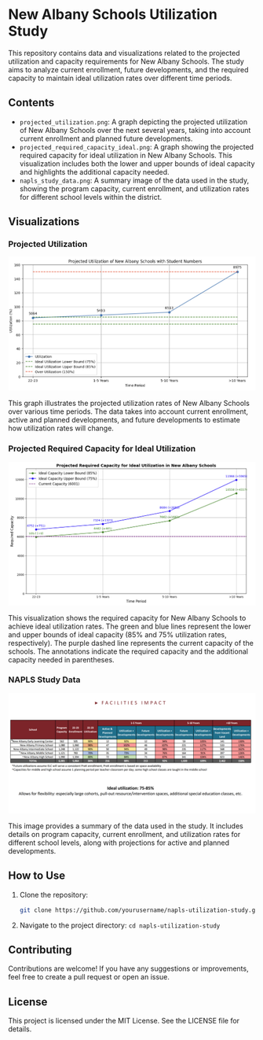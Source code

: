 # New Albany Schools Utilization Study

This repository contains data and visualizations related to the projected utilization and capacity requirements for New Albany Schools. The study aims to analyze current enrollment, future developments, and the required capacity to maintain ideal utilization rates over different time periods.

## Contents

- `projected_utilization.png`: A graph depicting the projected utilization of New Albany Schools over the next several years, taking into account current enrollment and planned future developments.
- `projected_required_capacity_ideal.png`: A graph showing the projected required capacity for ideal utilization in New Albany Schools. This visualization includes both the lower and upper bounds of ideal capacity and highlights the additional capacity needed.
- `napls_study_data.png`: A summary image of the data used in the study, showing the program capacity, current enrollment, and utilization rates for different school levels within the district.

## Visualizations

### Projected Utilization

![Projected Utilization](projected_utilization.png)

This graph illustrates the projected utilization rates of New Albany Schools over various time periods. The data takes into account current enrollment, active and planned developments, and future developments to estimate how utilization rates will change.

### Projected Required Capacity for Ideal Utilization

![Projected Required Capacity for Ideal Utilization](projected_required_capacity_ideal.png)

This visualization shows the required capacity for New Albany Schools to achieve ideal utilization rates. The green and blue lines represent the lower and upper bounds of ideal capacity (85% and 75% utilization rates, respectively). The purple dashed line represents the current capacity of the schools. The annotations indicate the required capacity and the additional capacity needed in parentheses.

### NAPLS Study Data

![NAPLS Study Data](napls_study_data.png)

This image provides a summary of the data used in the study. It includes details on program capacity, current enrollment, and utilization rates for different school levels, along with projections for active and planned developments.

## How to Use

1. Clone the repository:
   ```bash
   git clone https://github.com/yourusername/napls-utilization-study.git
   ```
1. Navigate to the project directory: `cd napls-utilization-study`

## Contributing
Contributions are welcome! If you have any suggestions or improvements, feel free to create a pull request or open an issue.

## License
This project is licensed under the MIT License. See the LICENSE file for details.

